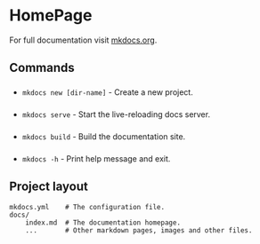 # HomePage

For full documentation visit [mkdocs.org](https://www.mkdocs.org).

## Commands
###
* `mkdocs new [dir-name]` - Create a new project.
###
* `mkdocs serve` - Start the live-reloading docs server.
###
* `mkdocs build` - Build the documentation site.
###
* `mkdocs -h` - Print help message and exit.

## Project layout

    mkdocs.yml    # The configuration file.
    docs/
        index.md  # The documentation homepage.
        ...       # Other markdown pages, images and other files.
